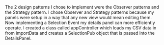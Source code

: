 The 2 design patterns I chose to implement were the Observer patterns and the Strategy pattern. I chose Observer and Strategy patterns because my panels were setup in a way that any new view would mean editing them. Now implementing a Selection Event my details panel can more efficiently operate.
I created a class called appController which loads my CSV data in from importData and creates a SelectionPub object that is passed into the DetailsPanel.
